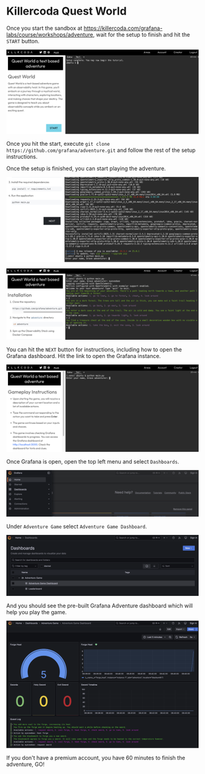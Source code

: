 # Killercoda Quest World

Once you start the sandbox at https://killercoda.com/grafana-labs/course/workshops/adventure, wait for the setup to finish and hit the `START` button.

![Kilercoda Setup finished](./img/killercoda-setup.png)

Once you hit the start, execute `git clone https://github.com/grafana/adventure.git` and follow the rest of the setup instructions.

Once the setup is finished, you can start playing the adventure.

![Kilercoda Start Playing](./img/killercoda-start-playing.png)

![Kilercoda Playing](./img/killercoda-playing.png)

You can hit the `NEXT` button for instructions, including how to open the Grafana dashboard. Hit the link to open the Grafana instance.

![Kilercoda Instructions](./img/killercoda-grafana-quest-instructions.png)

Once Grafana is open, open the top left menu and select `Dashboards`.

![Kilercoda Grafana Dashboards Menu](./img/killercoda-grafana-menu-dashboards.png)

Under `Adventure Game` select `Adventure Game Dashboard`.

![Kilercoda Select Grafana Adventure Dashboard](./img/killercoda-grafana-adventure-dashboard.png)

And you should see the pre-built Grafana Adventure dashboard which will help you play the game.

![Kilercoda Grafana Dashboard](./img/killercoda-grafana-quest.png)

If you don't have a premium account, you have 60 minutes to finish the adventure, GO!
